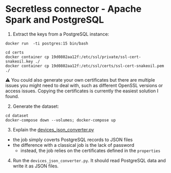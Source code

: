 # Secretless connector - Apache Spark and PostgreSQL

1. Extract the keys from a PostgreSQL instance:
```
docker run  -ti postgres:15 bin/bash

cd certs
docker container cp 19d0802aa12f:/etc/ssl/private/ssl-cert-snakeoil.key ./
docker container cp 19d0802aa12f:/etc/ssl/certs/ssl-cert-snakeoil.pem ./
```
⚠️ You could also generate your own certificates but there are multiple issues you might need to deal with, such as
different OpenSSL versions or access issues. Copying the certificates is currently the easiest solution I found.

 
2. Generate the dataset:
```
cd dataset
docker-compose down --volumes; docker-compose up
```

3. Explain the [devices_json_converter.py](devices_json_converter.py)
* the job simply coverts PostgreSQL records to JSON files 
* the difference with a classical job is the lack of password
  * instead, the job relies on the certificates defined in the `properties`

4. Run the `devices_json_converter.py`. It should read PostgreSQL data and write it as JSON files.